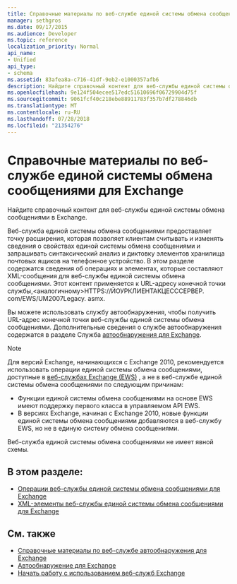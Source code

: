```yaml
---
title: Справочные материалы по веб-службе единой системы обмена сообщениями для Exchange
manager: sethgros
ms.date: 09/17/2015
ms.audience: Developer
ms.topic: reference
localization_priority: Normal
api_name:
- Unified
api_type:
- schema
ms.assetid: 83afea8a-c716-41df-9eb2-e1000357afb6
description: Найдите справочный контент для веб-службы единой системы обмена сообщениями в Exchange.
ms.openlocfilehash: 9e124f504ecee517edc51610696f06729904d75f
ms.sourcegitcommit: 9061fcf40c218ebe88911783f357b7df278846db
ms.translationtype: MT
ms.contentlocale: ru-RU
ms.lasthandoff: 07/28/2018
ms.locfileid: "21354276"
---
```

# <a name="unified-messaging-web-service-reference-for-exchange"></a>Справочные материалы по веб-службе единой системы обмена сообщениями для Exchange

Найдите справочный контент для веб-службы единой системы обмена сообщениями в Exchange.
  
Веб-служба единой системы обмена сообщениями предоставляет точку расширения, которая позволяет клиентам считывать и изменять сведения о свойствах единой системы обмена сообщениями и запрашивать синтаксический анализ и диктовку элементов хранилища почтовых ящиков на телефонное устройство. В этом разделе содержатся сведения об операциях и элементах, которые составляют XML-сообщения для веб-службы единой системы обмена сообщениями. Этот контент применяется к URL-адресу конечной точки службы,\<аналогичному\>HTTPS://ЙОУРКЛИЕНТАКЦЕСССЕРВЕР. com/EWS/UM2007Legacy. asmx. 
  
Вы можете использовать службу автообнаружения, чтобы получить URL-адрес конечной точки веб-службы единой системы обмена сообщениями. Дополнительные сведения о службе автообнаружения содержатся в разделе Служба [автообнаружения для Exchange](../exchange-web-services/autodiscover-for-exchange.md).
  
> [!NOTE]
>  Для версий Exchange, начинающихся с Exchange 2010, рекомендуется использовать операции единой системы обмена сообщениями, доступные в [веб-службах Exchange (EWS)](http://msdn.microsoft.com/library/60285497-0c4e-4e51-84e1-34dd6d89a5d8%28Office.15%29.aspx) , а не в веб-службе единой системы обмена сообщениями по следующим причинам: 
> - Функции единой системы обмена сообщениями на основе EWS имеют поддержку первого класса в управляемом API EWS. 
> - В версиях Exchange, начиная с Exchange 2010, новые функции единой системы обмена сообщениями добавляются в веб-службу EWS, но не в единую систему обмена сообщениями. 
  
Веб-служба единой системы обмена сообщениями не имеет явной схемы.
  
## <a name="in-this-section"></a>В этом разделе:
<a name="bk_InThisSection"> </a>

- [Операции веб-службы единой системы обмена сообщениями для Exchange](unified-messaging-web-service-operations-for-exchange.md)   
- [XML-элементы веб-службы единой системы обмена сообщениями для Exchange](unified-messaging-web-service-xml-elements-for-exchange.md)
    
## <a name="see-also"></a>См. также

- [Справочные материалы по веб-службе автообнаружения для Exchange](autodiscover-web-service-reference-for-exchange.md)
- [Автообнаружение для Exchange](../exchange-web-services/autodiscover-for-exchange.md)
- [Начать работу с использованием веб-служб Exchange](../exchange-web-services/start-using-web-services-in-exchange.md)
    

